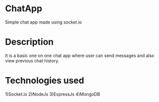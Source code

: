 # ChatApp
Simple chat app made using socket.io 

# Description
It is a basic one on one chat app where user can send messages and also view previous chat history.

# Technologies used
1)Socket.io
2)NodeJs
3)ExpressJs
4)MongoDB
